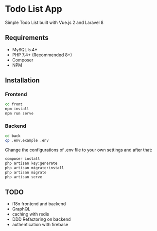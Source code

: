 # Todo List App

Simple Todo List built with Vue.js 2 and Laravel 8

## Requirements

- MySQL 5.4+
- PHP 7.4+ (Recommended 8+)
- Composer
- NPM

## Installation

### Frontend

```bash
cd front
npm install
npm run serve
```

### Backend

```bash
cd back
cp .env.example .env
```

Change the configurations of .env file to your own settings and after that:

```bash
composer install
php artisan key:generate
php artisan migrate:install
php artisan migrate
php artisan serve
```

## TODO

- i18n frontend and backend
- GraphQL
- caching with redis
- DDD Refactoring on backend
- authentication with firebase

